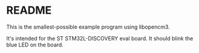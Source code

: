 # README

This is the smallest-possible example program using libopencm3.

It's intended for the ST STM32L-DISCOVERY eval board. It should blink
the blue LED on the board.
